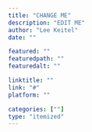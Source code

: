 ```yaml
---
title: "CHANGE ME"
description: "EDIT ME"
author: "Lee Keitel"
date: ""

featured: ""
featuredpath: ""
featuredalt: ""

linktitle: ""
link: "#"
platform: ""

categories: [""]
type: "itemized"
---
```

